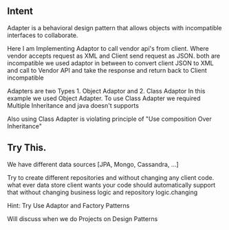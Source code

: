 Intent
------
Adapter is a behavioral design pattern that allows objects with incompatible interfaces to collaborate.


Here I am Implementing Adaptor to call vendor api's from client. Where vendor accepts request as XML
and Client send request as JSON. both are incompatible we used adaptor in between to convert client JSON
to XML and call to Vendor API and take the response and return back to Client incompatible

Adapters are two Types 1. Object Adaptor and 2. Class Adaptor
In this example we used Object Adapter. To use Class Adapter we required Multiple Inheritance and java doesn't supports

Also using Class Adapter is violating principle of "Use composition Over Inheritance"

Try This.
---------
We have different data sources [JPA, Mongo, Cassandra, ...]

Try to create different repositories and without changing any client code. what ever data store client
wants your code should automatically support that without changing business logic and repository logic.changing

Hint: Try Use Adaptor and Factory Patterns

Will discuss when we do Projects on Design Patterns